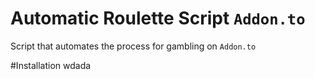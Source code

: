 # Automatic Roulette Script `Addon.to`
Script that automates the process for gambling on `Addon.to`

#Installation
wdada
